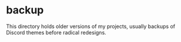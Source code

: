 # backup
This directory holds older versions of my projects, usually backups of Discord themes before radical redesigns. 
